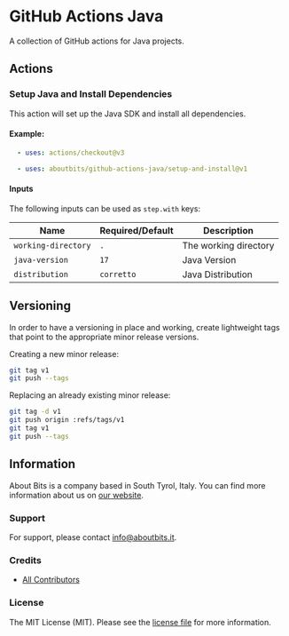 # GitHub Actions Java

A collection of GitHub actions for Java projects.

## Actions

### Setup Java and Install Dependencies

This action will set up the Java SDK and install all dependencies.

#### Example:

```yaml
  - uses: actions/checkout@v3

  - uses: aboutbits/github-actions-java/setup-and-install@v1
```

#### Inputs

The following inputs can be used as `step.with` keys:

| Name                   | Required/Default | Description               |
|------------------------|------------------|---------------------------|
| `working-directory`    | `.`              | The working directory     |
| `java-version`         | `17`             | Java Version              |
| `distribution`         | `corretto`       | Java Distribution         |


## Versioning

In order to have a versioning in place and working, create lightweight tags that point to the appropriate minor release versions.

Creating a new minor release:

```bash
git tag v1
git push --tags
```

Replacing an already existing minor release:

```bash
git tag -d v1
git push origin :refs/tags/v1
git tag v1
git push --tags
```

## Information

About Bits is a company based in South Tyrol, Italy. You can find more information about us on [our website](https://aboutbits.it).

### Support

For support, please contact [info@aboutbits.it](mailto:info@aboutbits.it).

### Credits

- [All Contributors](../../contributors)

### License

The MIT License (MIT). Please see the [license file](license.md) for more information.
